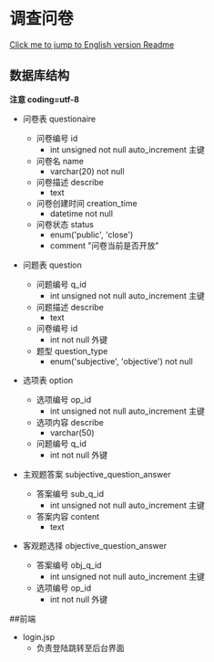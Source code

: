 # 调查问卷

[Click me to jump to English version Readme](./README.en.md)

## 数据库结构

**注意 coding=utf-8**

- 问卷表 questionaire
    - 问卷编号 id
        - int unsigned not null auto_increment 主键
    - 问卷名 name
        - varchar(20) not null
    - 问卷描述 describe
        - text
    - 问卷创建时间 creation_time
        - datetime not null
    - 问卷状态 status
        - enum('public', 'close')
        - comment "问卷当前是否开放"

- 问题表 question
    - 问题编号 q_id
        - int unsigned not null auto_increment 主键
    - 问题描述 describe
        - text
    - 问卷编号 id
        - int not null 外键
    - 题型 question_type
        - enum('subjective', 'objective') not null

- 选项表 option
    - 选项编号 op_id
        - int unsigned not null auto_increment 主键
    - 选项内容 describe
        - varchar(50)
    - 问题编号 q_id
        - int not null 外键

- 主观题答案 subjective_question_answer
    - 答案编号 sub_q_id
        - int unsigned not null auto_increment 主键
    - 答案内容 content
        - text

- 客观题选择 objective_question_answer
    - 答案编号 obj_q_id
        - int unsigned not null auto_increment 主键
    - 选项编号 op_id
        - int not null 外键

##前端

- login.jsp
    - 负责登陆跳转至后台界面
